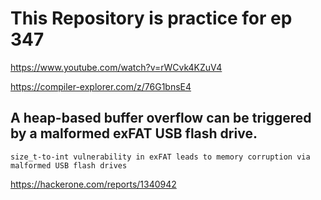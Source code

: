 # This Repository is practice for ep 347

https://www.youtube.com/watch?v=rWCvk4KZuV4

https://compiler-explorer.com/z/76G1bnsE4

## A heap-based buffer overflow can be triggered by a malformed exFAT USB flash drive.

```text
size_t-to-int vulnerability in exFAT leads to memory corruption via malformed USB flash drives
```

https://hackerone.com/reports/1340942